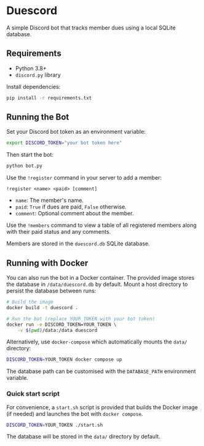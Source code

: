 # Duescord

A simple Discord bot that tracks member dues using a local SQLite database.

## Requirements

- Python 3.8+
- `discord.py` library

Install dependencies:

```bash
pip install -r requirements.txt
```

## Running the Bot

Set your Discord bot token as an environment variable:

```bash
export DISCORD_TOKEN="your bot token here"
```

Then start the bot:

```bash
python bot.py
```

Use the `!register` command in your server to add a member:

```
!register <name> <paid> [comment]
```

- `name`: The member's name.
- `paid`: `True` if dues are paid, `False` otherwise.
- `comment`: Optional comment about the member.

Use the `!members` command to view a table of all registered members along
with their paid status and any comments.

Members are stored in the `duescord.db` SQLite database.

## Running with Docker

You can also run the bot in a Docker container. The provided image
stores the database in `/data/duescord.db` by default. Mount a host
directory to persist the database between runs:

```bash
# Build the image
docker build -t duescord .

# Run the bot (replace YOUR_TOKEN with your bot token)
docker run -e DISCORD_TOKEN=YOUR_TOKEN \
    -v $(pwd)/data:/data duescord

```

Alternatively, use `docker-compose` which automatically mounts the
`data/` directory:

```bash
DISCORD_TOKEN=YOUR_TOKEN docker compose up
```

The database path can be customised with the `DATABASE_PATH`
environment variable.

### Quick start script

For convenience, a `start.sh` script is provided that builds the Docker
image (if needed) and launches the bot with `docker compose`.

```bash
DISCORD_TOKEN=YOUR_TOKEN ./start.sh
```

The database will be stored in the `data/` directory by default.
